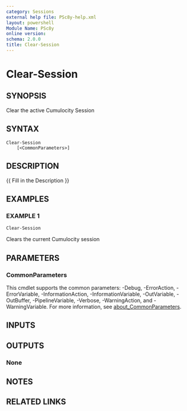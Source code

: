 ```yaml
---
category: Sessions
external help file: PSc8y-help.xml
layout: powershell
Module Name: PSc8y
online version:
schema: 2.0.0
title: Clear-Session
---
```


# Clear-Session

## SYNOPSIS
Clear the active Cumulocity Session

## SYNTAX

```
Clear-Session
	[<CommonParameters>]
```

## DESCRIPTION
{{ Fill in the Description }}

## EXAMPLES

### EXAMPLE 1
```
Clear-Session
```

Clears the current Cumulocity session

## PARAMETERS

### CommonParameters
This cmdlet supports the common parameters: -Debug, -ErrorAction, -ErrorVariable, -InformationAction, -InformationVariable, -OutVariable, -OutBuffer, -PipelineVariable, -Verbose, -WarningAction, and -WarningVariable. For more information, see [about_CommonParameters](http://go.microsoft.com/fwlink/?LinkID=113216).

## INPUTS

## OUTPUTS

### None
## NOTES

## RELATED LINKS
